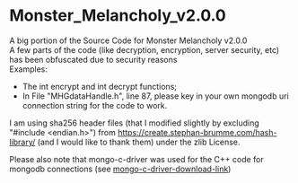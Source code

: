 # Monster_Melancholy_v2.0.0
A big portion of the Source Code for Monster Melancholy v2.0.0  
A few parts of the code (like decryption, encryption, server security, etc) has been obfuscated due to security reasons  
Examples:  
- The int encrypt and int decrypt functions;  
- In File "MHGdataHandle.h", line 87, please key in your own mongodb uri connection string for the code to work.  

 I am using sha256 header files (that I modified slightly by excluding "#include <endian.h>") from https://create.stephan-brumme.com/hash-library/ (and I would like to thank them)
under the zlib License.  
  
Please also note that mongo-c-driver was used for the C++ code for mongodb connections (see [mongo-c-driver-download-link](http://mongoc.org/))
